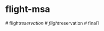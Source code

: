 # flight-msa
#   f l i g h t _ r e s e r v a t i o n  
 #   f l i g h t _ r e s e r v a t i o n  
 # final1
